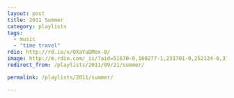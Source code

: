 ```yaml
---
layout: post
title: 2011 Summer
category: playlists
tags:
  - music
  - "time travel"
rdio: http://rd.io/x/QXaYuDMox-8/
image: http://m.rdio.com/_is/?aid=51670-0,100277-1,231701-0,252124-0,372234-0,613211-0,651522-0,685857-1,688108-0&w=600&h=600
redirect_from: /playlists/2011/09/21/summer/

permalink: /playlists/2011/summer/

---
```


